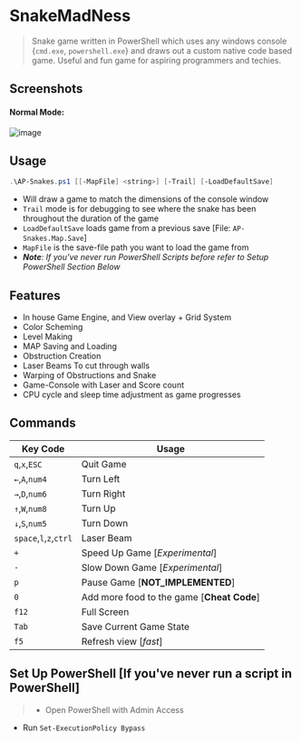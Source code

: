 # SnakeMadNess
> Snake game written in PowerShell which uses any windows console {`cmd.exe`, `powershell.exe`} and draws out a custom native code based game. Useful and fun game for aspiring programmers and techies.

## Screenshots
>
#### Normal Mode:
![image](https://cloud.githubusercontent.com/assets/5303018/19415236/174e4be6-9338-11e6-9899-35061b2e3540.png)

## Usage
>
```PowerShell
.\AP-Snakes.ps1 [[-MapFile] <string>] [-Trail] [-LoadDefaultSave]
```
- Will draw a game to match the dimensions of the console window
- `Trail` mode is for debugging to see where the snake has been throughout the duration of the game
- `LoadDefaultSave` loads game from a previous save [File: `AP-Snakes.Map.Save`]
- `MapFile` is the save-file path you want to load the game from
- *__Note__: If you've never run PowerShell Scripts before refer to Setup PowerShell Section Below*

## Features
>
- In house Game Engine, and View overlay + Grid System
- Color Scheming
- Level Making
- MAP Saving and Loading
- Obstruction Creation
- Laser Beams To cut through walls
- Warping of Obstructions and Snake
- Game-Console with Laser and Score count
- CPU cycle and sleep time adjustment as game progresses

## Commands
> 
Key Code         | Usage 
---------------- | -----
`q`,`x`,`ESC`    | Quit Game
`←`,`A`,`num4`   | Turn Left
`→`,`D`,`num6`   | Turn Right
`↑`,`W`,`num8`   | Turn Up
`↓`,`S`,`num5`   | Turn Down
`space`,`l`,`z`,`ctrl` | Laser Beam
`+`              | Speed Up Game [*Experimental*]
`-`              | Slow Down Game [*Experimental*]
`p`              | Pause Game [**NOT_IMPLEMENTED**]
`0`              | Add more food to the game [**Cheat Code**]
`f12`            | Full Screen
`Tab`            | Save Current Game State
`f5`             | Refresh view [*fast*]

## Set Up PowerShell [If you've never run a script in PowerShell]
> - Open PowerShell with Admin Access
- Run `Set-ExecutionPolicy Bypass`

